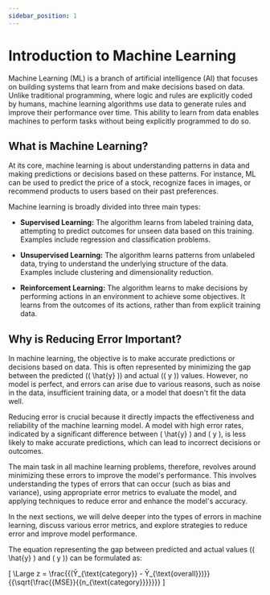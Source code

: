 ```yaml
---
sidebar_position: 1
---
```


# Introduction to Machine Learning

Machine Learning (ML) is a branch of artificial intelligence (AI) that focuses on building systems that learn from and make decisions based on data. Unlike traditional programming, where logic and rules are explicitly coded by humans, machine learning algorithms use data to generate rules and improve their performance over time. This ability to learn from data enables machines to perform tasks without being explicitly programmed to do so.

## What is Machine Learning?

At its core, machine learning is about understanding patterns in data and making predictions or decisions based on these patterns. For instance, ML can be used to predict the price of a stock, recognize faces in images, or recommend products to users based on their past preferences.

Machine learning is broadly divided into three main types:

- **Supervised Learning:** The algorithm learns from labeled training data, attempting to predict outcomes for unseen data based on this training. Examples include regression and classification problems.

- **Unsupervised Learning:** The algorithm learns patterns from unlabeled data, trying to understand the underlying structure of the data. Examples include clustering and dimensionality reduction.

- **Reinforcement Learning:** The algorithm learns to make decisions by performing actions in an environment to achieve some objectives. It learns from the outcomes of its actions, rather than from explicit training data.

## Why is Reducing Error Important?

In machine learning, the objective is to make accurate predictions or decisions based on data. This is often represented by minimizing the gap between the predicted (\( \hat{y} \)) and actual (\( y \)) values. However, no model is perfect, and errors can arise due to various reasons, such as noise in the data, insufficient training data, or a model that doesn't fit the data well. 

Reducing error is crucial because it directly impacts the effectiveness and reliability of the machine learning model. A model with high error rates, indicated by a significant difference between \( \hat{y} \) and \( y \), is less likely to make accurate predictions, which can lead to incorrect decisions or outcomes.

The main task in all machine learning problems, therefore, revolves around minimizing these errors to improve the model's performance. This involves understanding the types of errors that can occur (such as bias and variance), using appropriate error metrics to evaluate the model, and applying techniques to reduce error and enhance the model's accuracy.

In the next sections, we will delve deeper into the types of errors in machine learning, discuss various error metrics, and explore strategies to reduce error and improve model performance.

The equation representing the gap between predicted and actual values (\( \hat{y} \) and \( y \)) can be formulated as:

\[
\Large z = \frac{{(Ȳ_{\text{category}} - Ȳ_{\text{overall}})}}{{\sqrt{\frac{{MSE}}{{n_{\text{category}}}}}}}
\]

